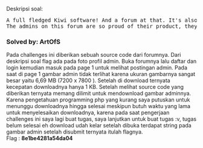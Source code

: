 Deskripsi soal:
<pre>
A full fledged Kiwi software! And a forum at that. It's also open source. 
The admins on this forum are so proud of their product, they have put their flag keys on their avatar photos!
</pre>
<h3>Solved by: ArtOfS</h3>
Pada challenges ini diberikan sebuah source code dari forumnya. Dari deskripsi soal flag ada pada foto profil admin. 
Buka forumnya lalu daftar dan login kemudian masuk pada page 1 untuk melihat postingan admin. 
Pada saat di page 1 gambar admin tidak terlihat karena ukuran gambarnya sangat besar yaitu 6,69 MB (7200 x 7800 ). 
Setelah di download ternyata kecepatan downloadnya hanya 1 KB. 
Setelah melihat source code yang diberikan ternyata memang dilimit untuk mendownload gambar adminnya. 
Karena pengetahuan programming php yang kurang saya putuskan untuk menunggu downloadnya hingga selesai meskipun butuh waktu yang lama untuk menyelesaikan downloadnya, 
karena pada saat pengerjaan challenges ini saya lagi buat tugas, saya lanjutkan untuk buat tugas :v, tugas belum selesai eh download udah kelar setelah dibuka 
terdapat string pada gambar admin setelah disubmit ternyata itulah flagnya.
<br />
Flag : <b>8e1be4281a54da04</b>
